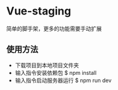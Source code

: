 # Vue-staging
简单的脚手架，更多的功能需要手动扩展
## 使用方法
- 下载项目到本地项目文件夹
- 输入指令安装依赖包 $ npm install
- 输入指令启动服务器运行 $ npm run dev
